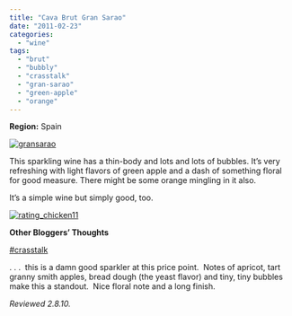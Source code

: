 ```yaml
---
title: "Cava Brut Gran Sarao"
date: "2011-02-23"
categories: 
  - "wine"
tags: 
  - "brut"
  - "bubbly"
  - "crasstalk"
  - "gran-sarao"
  - "green-apple"
  - "orange"
---
```


**Region:** Spain

[![](http://s3.amazonaws.com/thegourmez-wpmedia/2011/02/gransarao.jpg "gransarao")](http://s3.amazonaws.com/thegourmez-wpmedia/2011/02/gransarao.jpg)

This sparkling wine has a thin-body and lots and lots of bubbles. It’s very refreshing with light flavors of green apple and a dash of something floral for good measure. There might be some orange mingling in it also.

It’s a simple wine but simply good, too.

[![](http://s3.amazonaws.com/thegourmez-wpmedia/2009/02/rating_chicken11.gif "rating_chicken11")](http://s3.amazonaws.com/thegourmez-wpmedia/2009/02/rating_chicken11.gif)

**Other Bloggers’ Thoughts**

[#crasstalk](http://crasstalk.com/2010/12/bubble-bubble-toil-and-trouble/)

. . .  this is a damn good sparkler at this price point.  Notes of apricot, tart granny smith apples, bread dough (the yeast flavor) and tiny, tiny bubbles make this a standout.  Nice floral note and a long finish.

_Reviewed 2.8.10._
